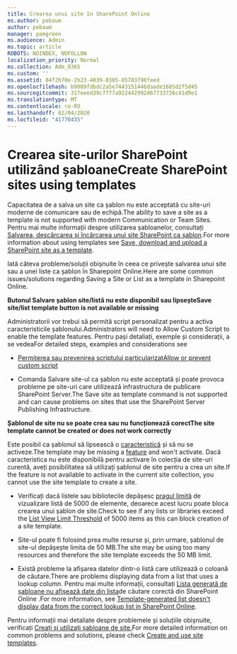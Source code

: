 ```yaml
---
title: Crearea unui site în SharePoint Online
ms.author: pebaum
author: pebaum
manager: pamgreen
ms.audience: Admin
ms.topic: article
ROBOTS: NOINDEX, NOFOLLOW
localization_priority: Normal
ms.collection: Adm_O365
ms.custom: ''
ms.assetid: 84f2b70e-2b23-4039-8305-85783798feed
ms.openlocfilehash: b9009fdbdc2a5e7443151446daade1685d2f5d45
ms.sourcegitcommit: 317eeed39c7777a922442992d67733726c41d9e1
ms.translationtype: MT
ms.contentlocale: ro-RO
ms.lasthandoff: 02/04/2020
ms.locfileid: "41770435"
---
```

# <a name="create-sharepoint-sites-using-templates"></a><span data-ttu-id="708c3-102">Crearea site-urilor SharePoint utilizând șabloane</span><span class="sxs-lookup"><span data-stu-id="708c3-102">Create SharePoint sites using templates</span></span>

<span data-ttu-id="708c3-103">Capacitatea de a salva un site ca șablon nu este acceptată cu site-uri moderne de comunicare sau de echipă.</span><span class="sxs-lookup"><span data-stu-id="708c3-103">The ability to save a site as a template is not supported with modern Communication or Team Sites.</span></span> <span data-ttu-id="708c3-104">Pentru mai multe informații despre utilizarea șabloanelor, consultați [Salvarea, descărcarea și încărcarea unui site SharePoint ca șablon](https://docs.microsoft.com/sharepoint/dev/general-development/save-download-and-upload-a-sharepoint-site-as-a-template).</span><span class="sxs-lookup"><span data-stu-id="708c3-104">For more information about using templates see [Save, download and upload a SharePoint site as a template](https://docs.microsoft.com/sharepoint/dev/general-development/save-download-and-upload-a-sharepoint-site-as-a-template).</span></span>

<span data-ttu-id="708c3-105">Iată câteva probleme/soluții obișnuite în ceea ce privește salvarea unui site sau a unei liste ca șablon în Sharepoint Online.</span><span class="sxs-lookup"><span data-stu-id="708c3-105">Here are some common issues/solutions regarding Saving a Site or List as a template in Sharepoint Online.</span></span> 

<span data-ttu-id="708c3-106">**Butonul Salvare șablon site/listă nu este disponibil sau lipsește**</span><span class="sxs-lookup"><span data-stu-id="708c3-106">**Save site/list template button is not available or missing**</span></span>

<span data-ttu-id="708c3-107">Administratorii vor trebui să permită script personalizat pentru a activa caracteristicile șablonului.</span><span class="sxs-lookup"><span data-stu-id="708c3-107">Administrators will need to Allow Custom Script to enable the template features.</span></span> <span data-ttu-id="708c3-108">Pentru pași detaliați, exemple și considerații, a se vedea</span><span class="sxs-lookup"><span data-stu-id="708c3-108">For detailed steps, examples and considerations see</span></span> 

- [<span data-ttu-id="708c3-109">Permiterea sau prevenirea scriptului particularizat</span><span class="sxs-lookup"><span data-stu-id="708c3-109">Allow or prevent custom script</span></span>](https://docs.microsoft.com/sharepoint/allow-or-prevent-custom-script)

- <span data-ttu-id="708c3-110">Comanda Salvare site-ul ca șablon nu este acceptată și poate provoca probleme pe site-uri care utilizează infrastructura de publicare SharePoint Server.</span><span class="sxs-lookup"><span data-stu-id="708c3-110">The Save site as template command is not supported and can cause problems on sites that use the SharePoint Server Publishing Infrastructure.</span></span>

<span data-ttu-id="708c3-111">**Șablonul de site nu se poate crea sau nu funcționează corect**</span><span class="sxs-lookup"><span data-stu-id="708c3-111">**The site template cannot be created or does not work correctly**</span></span>

<span data-ttu-id="708c3-112">Este posibil ca șablonul să lipsească o [caracteristică](https://social.technet.microsoft.com/wiki/contents/articles/14423.sharepoint-2013-existing-features-guid.aspx) și să nu se activeze.</span><span class="sxs-lookup"><span data-stu-id="708c3-112">The template may be missing a [feature](https://social.technet.microsoft.com/wiki/contents/articles/14423.sharepoint-2013-existing-features-guid.aspx) and won't activate.</span></span> <span data-ttu-id="708c3-113">Dacă caracteristica nu este disponibilă pentru activare în colecția de site-uri curentă, aveți posibilitatea să utilizați șablonul de site pentru a crea un site.</span><span class="sxs-lookup"><span data-stu-id="708c3-113">If the feature is not available to activate in the current site collection, you cannot use the site template to create a site.</span></span>

- <span data-ttu-id="708c3-114">Verificați dacă listele sau bibliotecile depășesc [pragul limită](https://support.office.com/article/Manage-large-lists-and-libraries-in-SharePoint-B8588DAE-9387-48C2-9248-C24122F07C59) de vizualizare listă de 5000 de elemente, deoarece acest lucru poate bloca crearea unui șablon de site.</span><span class="sxs-lookup"><span data-stu-id="708c3-114">Check to see if any lists or libraries exceed the [List View Limit Threshold](https://support.office.com/article/Manage-large-lists-and-libraries-in-SharePoint-B8588DAE-9387-48C2-9248-C24122F07C59) of 5000 items as this can block creation of a site template.</span></span>

- <span data-ttu-id="708c3-115">Site-ul poate fi folosind prea multe resurse și, prin urmare, șablonul de site-ul depășește limita de 50 MB.</span><span class="sxs-lookup"><span data-stu-id="708c3-115">The site may be using too many resources and therefore the site template exceeds the 50 MB limit.</span></span>


- <span data-ttu-id="708c3-116">Există probleme la afișarea datelor dintr-o listă care utilizează o coloană de căutare.</span><span class="sxs-lookup"><span data-stu-id="708c3-116">There are problems displaying data from a list that uses a lookup column.</span></span> <span data-ttu-id="708c3-117">Pentru mai multe informații, consultați [Lista generată de șabloane nu afișează date din lista](https://docs.microsoft.com/sharepoint/support/lists-and-libraries/template-generated-list-incorrect-data)de căutare corectă din SharePoint Online .</span><span class="sxs-lookup"><span data-stu-id="708c3-117">For more information, see [Template-generated list doesn't display data from the correct lookup list in SharePoint Online](https://docs.microsoft.com/sharepoint/support/lists-and-libraries/template-generated-list-incorrect-data).</span></span>

<span data-ttu-id="708c3-118">Pentru informații mai detaliate despre problemele și soluțiile obișnuite, verificați [Creați și utilizați șabloane de site.](https://support.office.com/article/Create-and-use-site-templates-60371B0F-00E0-4C49-A844-34759EBDD989)</span><span class="sxs-lookup"><span data-stu-id="708c3-118">For more detailed information on common problems and solutions, please check [Create and use site templates](https://support.office.com/article/Create-and-use-site-templates-60371B0F-00E0-4C49-A844-34759EBDD989).</span></span>



